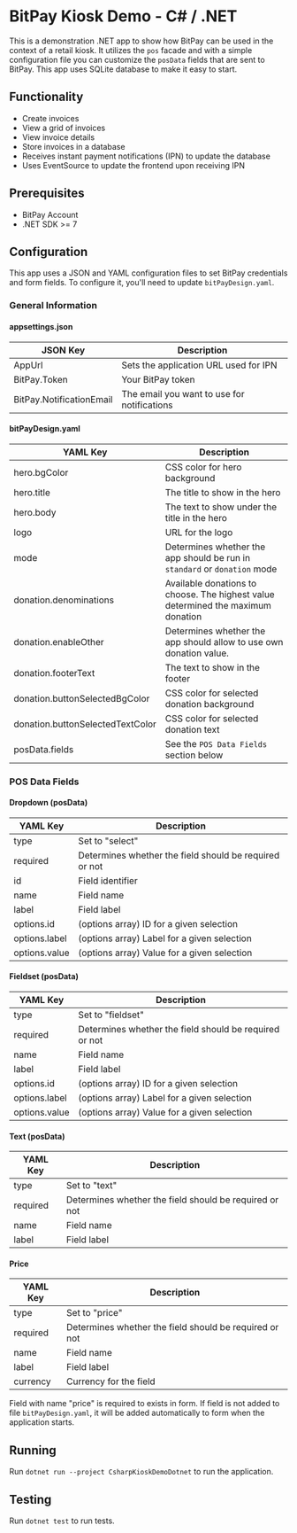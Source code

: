 # BitPay Kiosk Demo - C# / .NET

This is a demonstration .NET app to show how BitPay can be used in the
context of a retail kiosk. It utilizes the `pos` facade and with a simple
configuration file you can customize the `posData` fields that are sent to
BitPay. This app uses SQLite database to make it easy to start.

## Functionality

- Create invoices
- View a grid of invoices
- View invoice details
- Store invoices in a database
- Receives instant payment notifications (IPN) to update the database
- Uses EventSource to update the frontend upon receiving IPN

## Prerequisites

- BitPay Account
- .NET SDK >= 7

## Configuration

This app uses a JSON and YAML configuration files to set BitPay credentials and form fields. 
To configure it, you'll need to update `bitPayDesign.yaml`.

### General Information

#### appsettings.json

| JSON Key                                | Description                                             |
|-----------------------------------------| ------------------------------------------------------- |
| AppUrl                                  | Sets the application URL used for IPN                   |
| BitPay.Token                            | Your BitPay token                                       |
| BitPay.NotificationEmail                | The email you want to use for notifications             |

#### bitPayDesign.yaml

| YAML Key                                | Description                                                                      |
|-----------------------------------------| -------------------------------------------------------------------------------- |
| hero.bgColor                            | CSS color for hero background                                                    |
| hero.title                              | The title to show in the hero                                                    |
| hero.body                               | The text to show under the title in the hero                                     |
| logo                                    | URL for the logo                                                                 |
| mode                                    | Determines whether the app should be run in `standard` or `donation` mode        |
| donation.denominations                  | Available donations to choose. The highest value determined the maximum donation |
| donation.enableOther                    | Determines whether the app should allow to use own donation value.               |
| donation.footerText                     | The text to show in the footer                                                   |
| donation.buttonSelectedBgColor          | CSS color for selected donation background                                       |
| donation.buttonSelectedTextColor        | CSS color for selected donation text                                             |
| posData.fields                          | See the `POS Data Fields` section below                                          |

### POS Data Fields

#### Dropdown (posData)

| YAML Key                                | Description                                            |
|-----------------------------------------| ------------------------------------------------------ |
| type                                    | Set to "select"                                        |
| required                                | Determines whether the field should be required or not |
| id                                      | Field identifier                                       |
| name                                    | Field name                                             |
| label                                   | Field label                                            |
| options.id                              | (options array) ID for a given selection               |
| options.label                           | (options array) Label for a given selection            |
| options.value                           | (options array) Value for a given selection            |

#### Fieldset (posData)

| YAML Key                                | Description                                            |
|-----------------------------------------| ------------------------------------------------------ |
| type                                    | Set to "fieldset"                                      |
| required                                | Determines whether the field should be required or not |
| name                                    | Field name                                             |
| label                                   | Field label                                            |
| options.id                              | (options array) ID for a given selection               |
| options.label                           | (options array) Label for a given selection            |
| options.value                           | (options array) Value for a given selection            |

#### Text (posData)

| YAML Key                                | Description                                            |
|-----------------------------------------| ------------------------------------------------------ |
| type                                    | Set to "text"                                          |
| required                                | Determines whether the field should be required or not |
| name                                    | Field name                                             |
| label                                   | Field label                                            |

#### Price

| YAML Key                                | Description                                            |
|-----------------------------------------| ------------------------------------------------------ |
| type                                    | Set to "price"                                         |
| required                                | Determines whether the field should be required or not |
| name                                    | Field name                                             |
| label                                   | Field label                                            |
| currency                                | Currency for the field                                 |

Field with name "price" is required to exists in form. 
If field is not added to file `bitPayDesign.yaml`, it will be added automatically to form when the application starts.

## Running

Run `dotnet run --project CsharpKioskDemoDotnet` to run the application.

## Testing

Run `dotnet test` to run tests.